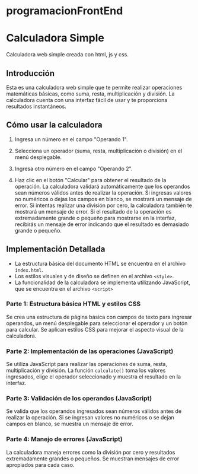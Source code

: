 # programacionFrontEnd

# Calculadora Simple

Calculadora web simple creada con html, js y css.


## Introducción

Esta es una calculadora web simple que te permite realizar operaciones matemáticas básicas, como suma, resta, multiplicación y división. La calculadora cuenta con una interfaz fácil de usar y te proporciona resultados instantáneos.

## Cómo usar la calculadora

1. Ingresa un número en el campo "Operando 1".

2. Selecciona un operador (suma, resta, multiplicación o división) en el menú desplegable.

3. Ingresa otro número en el campo "Operando 2".

4. Haz clic en el botón "Calcular" para obtener el resultado de la operación.
   La calculadora validará automáticamente que los operandos sean números válidos antes de realizar la operación. Si ingresas valores no numéricos o dejas los campos en blanco, se mostrará un mensaje de error.
   Si intentas realizar una división por cero, la calculadora también te mostrará un mensaje de error.
   Si el resultado de la operación es extremadamente grande o pequeño para mostrarse en la interfaz, recibirás un mensaje de error indicando que el resultado es demasiado grande o pequeño.

## Implementación Detallada

- La estructura básica del documento HTML se encuentra en el archivo `index.html`.
- Los estilos visuales y de diseño se definen en el archivo `<style>`.
- La funcionalidad de la calculadora se implementa utilizando JavaScript, que se encuentra en el archivo `<script>`

### Parte 1: Estructura básica HTML y estilos CSS

Se crea una estructura de página básica con campos de texto para ingresar operandos, un menú desplegable para seleccionar el operador y un botón para calcular. Se aplican estilos CSS para mejorar el aspecto visual de la calculadora.

### Parte 2: Implementación de las operaciones (JavaScript)

Se utiliza JavaScript para realizar las operaciones de suma, resta, multiplicación y división. La función `calculate()` toma los valores ingresados, elige el operador seleccionado y muestra el resultado en la interfaz.

### Parte 3: Validación de los operandos (JavaScript)

Se valida que los operandos ingresados sean números válidos antes de realizar la operación. Si se ingresan valores no numéricos o se dejan campos en blanco, se muestra un mensaje de error.

### Parte 4: Manejo de errores (JavaScript)

La calculadora maneja errores como la división por cero y resultados extremadamente grandes o pequeños. Se muestran mensajes de error apropiados para cada caso.




